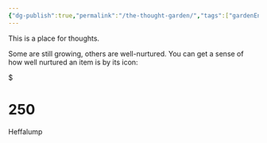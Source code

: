 ```yaml
---
{"dg-publish":true,"permalink":"/the-thought-garden/","tags":["gardenEntry"],"noteIcon":""}
---
```


This is a place for thoughts. 

Some are still growing, others are well-nurtured. You can get a sense of how well nurtured an item is by its icon:  
<div class="transclusion internal-embed is-loaded"><div class="markdown-embed">

$<div class="markdown-embed-title">

# 250

</div>




</div></div>




Heffalump